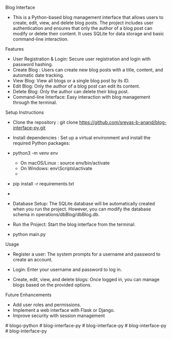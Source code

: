Blog Interface

- This is a Python-based blog management interface that allows users to create, edit, view, and delete blog posts. The project includes user authentication and 
 ensures that only the author of a blog post can modify or delete their content. It uses SQLite for data storage and basic command-line interaction.

Features

- User Registration & Login: Secure user registration and login with password hashing.
- Create Blog : Users can create new blog posts with a title, content, and automatic date tracking.
- View Blog: View all blogs or a single blog post by its ID.
- Edit Blog: Only the author of a blog post can edit its content.
- Delete Blog: Only the author can delete their blog post.
- Command-line Interface: Easy interaction with blog management through the terminal.

Setup Instructions

- Clone the repository : git clone https://github.com/sreyas-b-anand/blog-interface-py.git

- Install dependencies :  Set up a virtual environment and install the required Python packages:

- python3 -m venv env
   - On macOS/Linux : source env/bin/activate
   - On Windows: env\Scripts\activate
   - 
- pip install -r requirements.txt
- 
- Database Setup: The SQLite database will be automatically created when you run the project. However, you can modify the database schema in 
  operations/dbBlog/dbBlog.db.

- Run the Project: Start the blog interface from the terminal:

- python main.py


Usage

- Register a user: The system prompts for a username and password to create an account.

- Login: Enter your username and password to log in.

- Create, edit, view, and delete blogs: Once logged in, you can manage blogs based on the provided options.


Future Enhancements

- Add user roles and permissions.
- Implement a web interface with Flask or Django.
- Improve security with session management








#   b l o g o - p y t h o n  
 #   b l o g - i n t e r f a c e - p y  
 #   b l o g - i n t e r f a c e - p y  
 #   b l o g - i n t e r f a c e - p y  
 #   b l o g - i n t e r f a c e - p y  
 